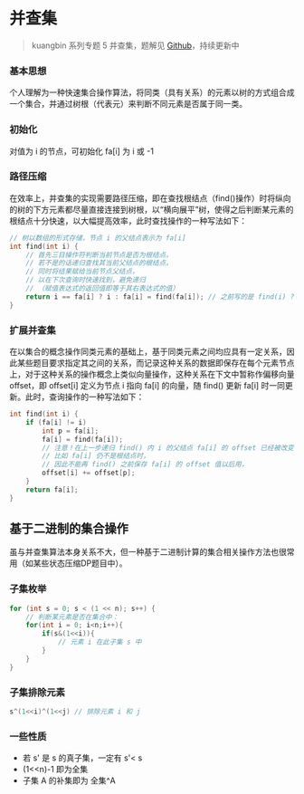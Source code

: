 # 并查集

> kuangbin 系列专题 5 并查集，题解见 [Github](https://github.com/Zen-w/kuangbin/tree/master/5.%20%E5%B9%B6%E6%9F%A5%E9%9B%86)，持续更新中

### 基本思想
个人理解为一种快速集合操作算法，将同类（具有关系）的元素以树的方式组合成一个集合，并通过树根（代表元）来判断不同元素是否属于同一类。

### 初始化

对值为 i 的节点，可初始化 fa[i] 为 i 或 -1

### 路径压缩
在效率上，并查集的实现需要路径压缩，即在查找根结点（find()操作）时将纵向的树的下方元素都尽量直接连接到树根，以“横向展平”树，使得之后判断某元素的根结点十分快速，以大幅提高效率，此时查找操作的一种写法如下：

```C++ {.lang-type-c++}
// 树以数组的形式存储，节点 i 的父结点表示为 fa[i]
int find(int i) {
    // 首先三目操作符判断当前节点是否为根结点，
    // 若不是的话递归查找其当前父结点的根结点，
    // 同时将结果赋给当前节点父结点，
    // 以在下次查询时快速找到，避免递归
    // （赋值表达式的返回值即等于其右表达式的值）
    return i == fa[i] ? i : fa[i] = find(fa[i]); // 之前写的是 find(i) ?
}
```

### 扩展并查集
在以集合的概念操作同类元素的基础上，基于同类元素之间均应具有一定关系，因此某些题目要求指定其之间的关系，而记录这种关系的数据即保存在每个元素节点上，对于这种关系的操作概念上类似向量操作，这种关系在下文中暂称作偏移向量 offset，即 offset[i] 定义为节点 i 指向 fa[i] 的向量，随 find() 更新 fa[i] 时一同更新。此时，查询操作的一种写法如下：

```C++ {.lang-type-c++}
int find(int i) {
    if (fa[i] != i) 
        int p = fa[i];
        fa[i] = find(fa[i]);
        // 注意！在上一步递归 find() 内 i 的父结点 fa[i] 的 offset 已经被改变了，
        // 比如 fa[i] 仍不是根结点时，
        // 因此不能再 find() 之前保存 fa[i] 的 offset 值以后用，
        offset[i] += offset[p];
    }
    return fa[i];
}
```

## 基于二进制的集合操作

虽与并查集算法本身关系不大，但一种基于二进制计算的集合相关操作方法也很常用（如某些状态压缩DP题目中）。

### 子集枚举

```C++ {.lant-type-c++}
for (int s = 0; s < (1 << n); s++) {
	// 判断某元素是否在集合中：
    for(int i = 0; i<n;i++){
        if(s&(1<<i)){
            // 元素 i 在此子集 s 中
        }
    }
}
```

### 子集排除元素

```C++ {.lant-type-c++}
s^(1<<i)^(1<<j) // 排除元素 i 和 j
```

### 一些性质

* 若 s' 是 s 的真子集，一定有 s'< s
* (1<<n)-1 即为全集
* 子集 A 的补集即为 全集^A

